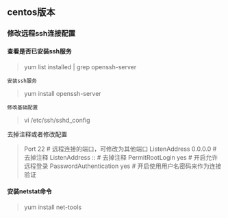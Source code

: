 ## centos版本

### 修改远程ssh连接配置

#### 查看是否已安装ssh服务

>yum list installed | grep openssh-server

`安装ssh服务`

> yum install openssh-server


`修改基础配置`

> vi /etc/ssh/sshd_config

去掉注释或者修改配置
>Port 22 # 远程连接的端口，可修改为其他端口
>ListenAddress 0.0.0.0 # 去掉注释
>ListenAddress :: # 去掉注释
>PermitRootLogin yes # 开启允许远程登录
>PasswordAuthentication yes # 开启使用用户名密码来作为连接验证


#### 安装netstat命令

>yum install net-tools
